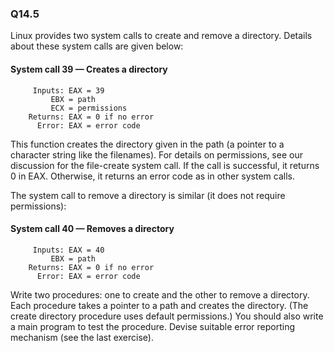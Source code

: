 
### Q14.5

Linux provides two system calls to create and remove a directory. Details about these system calls are given below:

#### System call 39 — Creates a directory
```assembly
	 Inputs: EAX = 39
		 EBX = path
		 ECX = permissions
	Returns: EAX = 0 if no error
	  Error: EAX = error code
```

This function creates the directory given in the path (a pointer to a character string like the filenames). For details on permissions, see our discussion for the file-create system call. If the call is successful, it returns 0 in EAX. Otherwise, it returns an error code as in other system calls.

The system call to remove a directory is similar (it does not require permissions):

#### System call 40 — Removes a directory
```assembly
	 Inputs: EAX = 40
		 EBX = path
	Returns: EAX = 0 if no error
	  Error: EAX = error code
```

Write two procedures: one to create and the other to remove a directory. Each procedure takes a pointer to a path and creates the directory. (The create directory procedure uses default permissions.) You should also write a main program to test the procedure. Devise suitable error reporting mechanism (see the last exercise).
